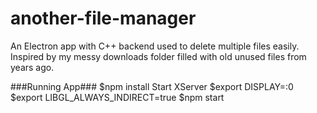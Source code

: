# another-file-manager
An Electron app with C++ backend used to delete multiple files easily. Inspired by my messy downloads folder filled with old unused files from years ago.

###Running App###
$npm install
Start XServer
$export DISPLAY=:0
$export LIBGL_ALWAYS_INDIRECT=true
$npm start